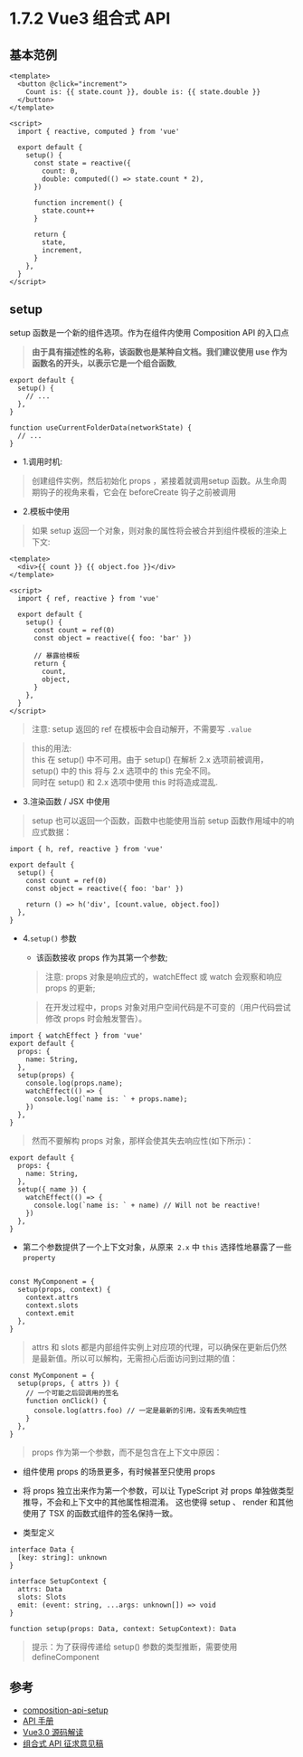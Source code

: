 # 1.7.2 Vue3 组合式 API

## 基本范例

```
<template>
  <button @click="increment">
    Count is: {{ state.count }}, double is: {{ state.double }}
  </button>
</template>

<script>
  import { reactive, computed } from 'vue'

  export default {
    setup() {
      const state = reactive({
        count: 0,
        double: computed(() => state.count * 2),
      })

      function increment() {
        state.count++
      }

      return {
        state,
        increment,
      }
    },
  }
</script>
```

## setup
setup 函数是一个新的组件选项。作为在组件内使用 Composition API 的入口点

>**由于具有描述性的名称，该函数也是某种自文档。我们建议使用 use 作为函数名的开头，以表示它是一个组合函数**,   
```
export default {
  setup() {
    // ...
  },
}

function useCurrentFolderData(networkState) {
  // ...
}
```

- 1.调用时机:

>创建组件实例，然后初始化 props ，紧接着就调用setup 函数。从生命周期钩子的视角来看，它会在 beforeCreate 钩子之前被调用

- 2.模板中使用

>如果 setup 返回一个对象，则对象的属性将会被合并到组件模板的渲染上下文:

```
<template>
  <div>{{ count }} {{ object.foo }}</div>
</template>

<script>
  import { ref, reactive } from 'vue'

  export default {
    setup() {
      const count = ref(0)
      const object = reactive({ foo: 'bar' })

      // 暴露给模板
      return {
        count,
        object,
      }
    },
  }
</script>
```

>注意: setup 返回的 ref 在模板中会自动解开，不需要写 `.value`

>this的用法:  
this 在 setup() 中不可用。由于 setup() 在解析 2.x 选项前被调用，setup() 中的 this 将与 2.x 选项中的 this 完全不同。  
同时在 setup() 和 2.x 选项中使用 this 时将造成混乱.

- 3.渲染函数 / JSX 中使用

>setup 也可以返回一个函数，函数中也能使用当前 setup 函数作用域中的响应式数据：

```
import { h, ref, reactive } from 'vue'

export default {
  setup() {
    const count = ref(0)
    const object = reactive({ foo: 'bar' })

    return () => h('div', [count.value, object.foo])
  },
}
```
- 4.`setup()` 参数

  - 该函数接收 props 作为其第一个参数;

  >注意: props 对象是响应式的，watchEffect 或 watch 会观察和响应 props 的更新;

  >在开发过程中，props 对象对用户空间代码是不可变的（用户代码尝试修改 props 时会触发警告）。

```
import { watchEffect } from 'vue'
export default {
  props: {
    name: String,
  },
  setup(props) {
    console.log(props.name);
    watchEffect(() => {
      console.log(`name is: ` + props.name);
    })
  },
}
```

>然而不要解构 props 对象，那样会使其失去响应性(如下所示)：

```
export default {
  props: {
    name: String,
  },
  setup({ name }) {
    watchEffect(() => {
      console.log(`name is: ` + name) // Will not be reactive!
    })
  },
}
```
  - 第二个参数提供了一个上下文对象，从原来` 2.x` 中 `this` 选择性地暴露了一些 `property`
  ```
  
  const MyComponent = {
    setup(props, context) {
      context.attrs
      context.slots
      context.emit
    },
  }
  ```
  >attrs 和 slots 都是内部组件实例上对应项的代理，可以确保在更新后仍然是最新值。所以可以解构，无需担心后面访问到过期的值：

  ```
  const MyComponent = {
    setup(props, { attrs }) {
      // 一个可能之后回调用的签名
      function onClick() {
        console.log(attrs.foo) // 一定是最新的引用，没有丢失响应性
      }
    },
  }
  ```
  
>props 作为第一个参数，而不是包含在上下文中原因：

- 组件使用 props 的场景更多，有时候甚至只使用 props

- 将 props 独立出来作为第一个参数，可以让 TypeScript 对 props 单独做类型推导，不会和上下文中的其他属性相混淆。
这也使得 setup 、 render 和其他使用了 TSX 的函数式组件的签名保持一致。

- 类型定义

```
interface Data {
  [key: string]: unknown
}

interface SetupContext {
  attrs: Data
  slots: Slots
  emit: (event: string, ...args: unknown[]) => void
}

function setup(props: Data, context: SetupContext): Data
```

>提示：为了获得传递给 setup() 参数的类型推断，需要使用 defineComponent

## 参考
- [composition-api-setup](https://v3.cn.vuejs.org/guide/composition-api-setup.html#%E5%8F%82%E6%95%B0)
- [API 手册](https://vue-composition-api-rfc.netlify.app/zh/api.html)
- [Vue3.0 源码解读](https://hkc452.github.io/slamdunk-the-vue3/)
- [组合式 API 征求意见稿](https://vue-composition-api-rfc.netlify.app/zh/#%E6%A6%82%E8%BF%B0)
